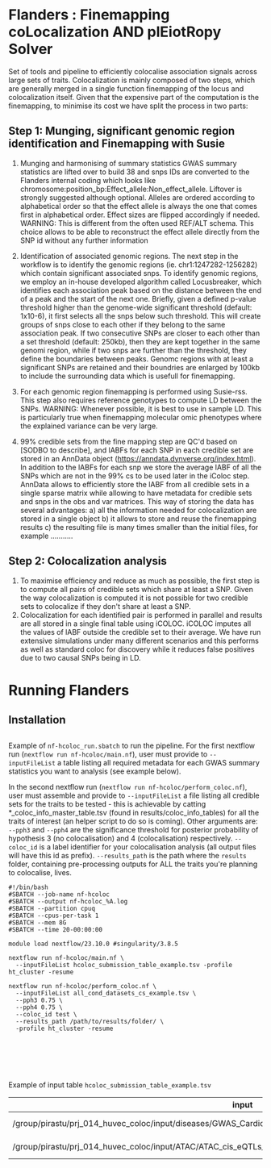 # Flanders : Finemapping coLocalization AND plEiotRopy Solver	

Set of tools and pipeline to efficiently colocalise association signals across large sets of traits.
Colocalization is mainly composed of two steps, which are generally merged in a single function finemapping of the locus and colocalization itself. Given that the expensive part of the computation is the finemapping, to minimise its cost we have split the process in two parts:    

## Step 1: Munging, significant genomic region identification and Finemapping with Susie

1) Munging and harmonising of summary statistics
   GWAS summary statistics are lifted over to build 38 and snps IDs are converted to the Flanders internal coding which looks like chromosome:position_bp:Effect_allele:Non_effect_allele. Liftover is strongly suggested although optional.
   Alleles are ordered according to alphabetical order so that the effect allele is always the one that comes first in alphabetical order. Effect sizes are flipped accordingly if needed.
   WARNING: This is different from the often used REF/ALT schema. This choice allows to be able to reconstruct the effect allele directly from the SNP id without any further information
   
2) Identification of associated genomic regions.
   The next step in the workflow is to identify the genomic regions (ie. chr1:1247282-1256282) which contain significant associated snps.
   To identify genomic regions, we employ an in-house developed algorithm called Locusbreaker, which identifies each association peak based on the distance between the end of a peak and the start of the next one.
   Briefly, given a defined p-value threshold higher than the genome-wide significant threshold (default: 1x10-6), it first selects all the snps below such threshold. This will create groups of snps close to each other if they belong to the 
   same association peak. If two consecutive SNPs are closer to each other than a set threshold (default: 250kb), then they are kept together in the same genomi region, while if two snps are further than the threshold, they define the 
   boundaries between peaks.  Genomc regions with at least a significant SNPs are retained and their boundries are enlarged by 100kb to include the surrounding data which is usefull for finemapping.

3) For each genomic region finemapping is performed using Susie-rss. This step also requires reference genotypes to compute LD between the SNPs. WARNING: Whenever possible, it is best to use in sample LD. This is particularly true when 
   finemapping molecular omic phenotypes where the explained variance can be very large.

4) 99% credible sets from the fine mapping step are QC'd based on [SODBO to describe], and lABFs for each SNP in each credible set are stored in an AnnData object (https://anndata.dynverse.org/index.html). In addition to the lABFs for each snp 
   we store the average lABF of all the SNPs which are not in the 99% cs to be used later in the iColoc step.
   AnnData allows to efficiently store the lABF from all credible sets in a single sparse matrix while allowing to have metadata for credible sets and snps in the obs and var matrices. This way of storing the data has several advantages: a) all 
   the information needed for colocalization are stored in a single object b) it allows to store and reuse the finemapping results c) the resulting file is many times smaller than the initial files, for example ........... 

## Step 2: Colocalization analysis

1) To maximise efficiency and reduce as much as possible, the first step is to compute all pairs of credible sets which share at least a SNP. Given the way colocalization is computed it is not possible for two credible sets to colocalize if they don't share at least a SNP.
2) Colocalization for each identified pair is performed in parallel and results are all stored in a single final table using iCOLOC. iCOLOC imputes all the values of lABF outside the credible set to their average. We have run extensive simulations under many different scenarios and this performs as well as standard coloc for discovery while it reduces false positives due to two causal SNPs being in LD.








# Running Flanders

## Installation

## 

Example of `nf-hcoloc_run.sbatch` to run the pipeline.
For the first nextflow run (`nextflow run nf-hcoloc/main.nf`), user must provide to `--inputFileList` a table listing all required metadata for each GWAS summary statistics you want to analysis (see example below).

In the second nextflow run (`nextflow run nf-hcoloc/perform_coloc.nf`), user must assemble and provide to `--inputFileList` a file listing all credible sets for the traits to be tested - this is achievable by catting *_coloc_info_master_table.tsv (found in results/coloc_info_tables) for all the traits of interest (an helper script to do so is coming). Other arguments are:
`--pph3` and `--pph4` are the significance threshold for posterior probability of hypothesis 3 (no colocalisation) and 4 (colocalisation) respectively.
`--coloc_id` is a label identifier for your colocalisation analysis (all output files will have this id as prefix).
`--results_path` is the path where the `results` folder, containing pre-processing outputs for ALL the traits you're planning to colocalise, lives.



```
#!/bin/bash
#SBATCH --job-name nf-hcoloc
#SBATCH --output nf-hcoloc_%A.log
#SBATCH --partition cpuq
#SBATCH --cpus-per-task 1
#SBATCH --mem 8G
#SBATCH --time 20-00:00:00

module load nextflow/23.10.0 #singularity/3.8.5
 
nextflow run nf-hcoloc/main.nf \
  --inputFileList hcoloc_submission_table_example.tsv -profile ht_cluster -resume

nextflow run nf-hcoloc/perform_coloc.nf \
  --inputFileList all_cond_datasets_cs_example.tsv \
  --pph3 0.75 \
  --pph4 0.75 \
  --coloc_id test \
  --results_path /path/to/results/folder/ \
  -profile ht_cluster -resume
```

<br>
<br>
<br>
<br>

Example of input table `hcoloc_submission_table_example.tsv`


| input                                                                                                          | study_id                                    | chr_lab | pos_lab | rsid_lab | a1_lab  | a0_lab  | freq_lab | n_lab | effect_lab | se_lab | pvalue_lab | type  | sdY | s   | grch | p_thresh1 | p_thresh2 | hole   | bfile                                                                                | p_thresh3 | p_thresh4 | maf      | is_molQTL | key   | cs_thresh | skip_dentist |
| -------------------------------------------------------------------------------------------------------------- | ------------------------------------------- | ------- | ------- | -------- | ------- | ------- | -------- | ----- | ---------- | ------ | ---------- | ----- | --- | --- | ---- | --------- | --------- | ------ | ------------------------------------------------------------------------------------ | --------- | --------- | -------- | --------- | ----- | --------- | ------------ |
| /group/pirastu/prj_014_huvec_coloc/input/diseases/GWAS_Cardioembolic_Stroke_Eur_Mishra_2022_Nature_hg38.tsv.gz | Cardioembolic_Stroke_Eur_Mishra_2022_Nature | CHROM   | GENPOS  | SNP      | ALLELE1 | ALLELE0 | A1FREQ   | N     | BETA       | SE     | P          | cc    | NA  | 0.1 | 38   | 5.00E-08  | 1.00E-05  | 250000 | ukbb_all_chrs_grch38_maf0.01_30000_random_unrelated_white_british_alpha_sort_alleles | 1.00E-04  | 1.00E-06  | 1.00E-04 | FALSE     | NA    | 0.99      | FALSE        |
| /group/pirastu/prj_014_huvec_coloc/input/ATAC/ATAC_cis_eQTLs_chr22.tsv.gz                                      | ATAC_chr22                                  | CHROM   | GENPOS  | SNP      | ALLELE1 | ALLELE0 | A1FREQ   | N     | BETA       | SE     | P          | quant | NA  | NA  | 38   | 5.00E-08  | 1.00E-05  | 250000 | ukbb_all_chrs_grch38_maf0.01_30000_random_unrelated_white_british_alpha_sort_alleles | 1.00E-04  | 1.00E-06  | 1.00E-04 | TRUE      | trait | 0.99      | FALSE        |
